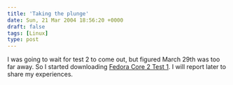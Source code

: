 ```yaml
---
title: 'Taking the plunge'
date: Sun, 21 Mar 2004 18:56:20 +0000
draft: false
tags: [Linux]
type: post
---
```


I was going to wait for test 2 to come out, but figured March 29th was too far away. So I started downloading [Fedora Core 2 Test 1](http://fedora.redhat.com/download/test.html). I will report later to share my experiences.